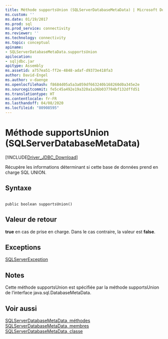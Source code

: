 ```yaml
---
title: Méthode supportsUnion (SQLServerDatabaseMetaData) | Microsoft Docs
ms.custom: ''
ms.date: 01/19/2017
ms.prod: sql
ms.prod_service: connectivity
ms.reviewer: ''
ms.technology: connectivity
ms.topic: conceptual
apiname:
- SQLServerDatabaseMetaData.supportsUnion
apilocation:
- sqljdbc.jar
apitype: Assembly
ms.assetid: a757ea51-ff2e-4848-adaf-d9373e418fa3
author: David-Engel
ms.author: v-daenge
ms.openlocfilehash: f8684d05a5a3a059df663240b168260d0a345e2e
ms.sourcegitcommit: fe5c45a492e19a320a1a36b037704bf132dffd51
ms.translationtype: HT
ms.contentlocale: fr-FR
ms.lasthandoff: 04/08/2020
ms.locfileid: "80908595"
---
```

# <a name="supportsunion-method-sqlserverdatabasemetadata"></a>Méthode supportsUnion (SQLServerDatabaseMetaData)
[!INCLUDE[Driver_JDBC_Download](../../../includes/driver_jdbc_download.md)]

  Récupère les informations déterminant si cette base de données prend en charge SQL UNION.  
  
## <a name="syntax"></a>Syntaxe  
  
```  
  
public boolean supportsUnion()  
```  
  
## <a name="return-value"></a>Valeur de retour  
 **true** en cas de prise en charge. Dans le cas contraire, la valeur est **false**.  
  
## <a name="exceptions"></a>Exceptions  
 [SQLServerException](../../../connect/jdbc/reference/sqlserverexception-class.md)  
  
## <a name="remarks"></a>Notes  
 Cette méthode supportsUnion est spécifiée par la méthode supportsUnion de l’interface java.sql.DatabaseMetaData.  
  
## <a name="see-also"></a>Voir aussi  
 [SQLServerDatabaseMetaData, méthodes](../../../connect/jdbc/reference/sqlserverdatabasemetadata-methods.md)   
 [SQLServerDatabaseMetaData, membres](../../../connect/jdbc/reference/sqlserverdatabasemetadata-members.md)   
 [SQLServerDatabaseMetaData, classe](../../../connect/jdbc/reference/sqlserverdatabasemetadata-class.md)  
  
  
